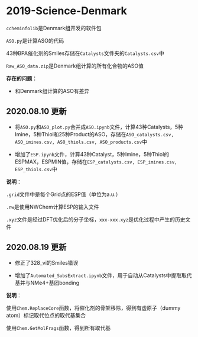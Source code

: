 # 2019-Science-Denmark

```ccheminfolib```是Denmark组开发的软件包

```ASO.py```是计算ASO的代码

43种BPA催化剂的Smiles存储在```Catalysts```文件夹的```Catalysts.csv```中

```Raw_ASO_data.zip```是Denmark组计算的所有化合物的ASO值


**存在的问题**：

+ 和Denmark组计算的ASO有差异


## 2020.08.10 更新

+ 将```ASO.py```和```ASO_plot.py```合并成```ASO.ipynb```文件，计算43种Catalysts，5种Imine，5种Thiol和25种Product的ASO，存储在```ASO_catalysts.csv, ASO_imines.csv, ASO_thiols.csv, ASO_products.csv```中

+ 增加了```ESP.ipynb```文件，计算43种Catalyst，5种Imine，5种Thiol的ESPMAX，ESPMIN值，存储在```ESP_catalysts.csv, ESP_imines.csv, ESP_thiols.csv```中


**说明**：

```.grid```文件中是每个Grid点的ESP值（单位为a.u.）

```.nw```是使用NWChem计算ESP的输入文件

```.xyz```文件是经过DFT优化后的分子坐标，```xxx-xxx.xyz```是优化过程中产生的历史文件


## 2020.08.19 更新

+ 修正了328_vi的Smiles错误

+ 增加了```Automated_SubsExtract.ipynb```文件，用于自动从Catalysts中提取取代基并与NMe4+基团bonding


**说明**：

使用```Chem.ReplaceCore```函数，将催化剂的骨架移除，得到有虚原子（dummy atom）标记取代位点的取代基集合

使用```Chem.GetMolFrags```函数，得到所有取代基